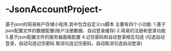 # -JsonAccountProject-
基于json的简易账户存储小程序,其中包含自定义cs脚本
主要有四个小功能:
1.基于json配置文件的数据配置(账户注册数据、自动登录缓存)
2.简易的注册和登录功能
3.基于json配置文件的服务器面板配置
4.记住密码和自动登录相互勾选
(勾选自动登录，自动勾选记住密码
取消勾选记住密码，自动取消勾选自动登录)

